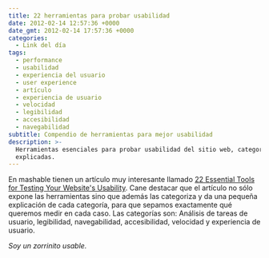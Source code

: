 ```yaml
---
title: 22 herramientas para probar usabilidad
date: 2012-02-14 12:57:36 +0000
date_gmt: 2012-02-14 17:57:36 +0000
categories:
  - Link del día
tags:
  - performance
  - usabilidad
  - experiencia del usuario
  - user experience
  - artículo
  - experiencia de usuario
  - velocidad
  - legibilidad
  - accesibilidad
  - navegabilidad
subtitle: Compendio de herramientas para mejor usabilidad
description: >-
  Herramientas esenciales para probar usabilidad del sitio web, categorizadas y
  explicadas.
---
```



En mashable tienen un artículo muy interesante llamado [22 Essential Tools for Testing Your Website's Usability](http://mashable.com/2011/09/30/website-usability-tools/). Cane destacar que el artículo no sólo expone las herramientas sino que además las categoriza y da una pequeña explicación de cada categoría, para que sepamos exactamente qué queremos medir en cada caso. Las categorías son: Análisis de tareas de usuario, legibilidad, navegabilidad, accesibilidad, velocidad y experiencia de usuario.

_Soy un zorrinito usable._
